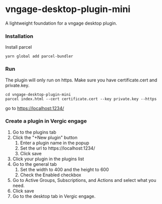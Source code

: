 # vngage-desktop-plugin-mini
A lightweight foundation for a vngage desktop plugin.

### Installation
Install parcel

```
yarn global add parcel-bundler
```

### Run
The plugin will only run on https.
Make sure you have certificate.cert and private.key.

```
cd vngage-desktop-plugin-mini
parcel index.html --cert certificate.cert --key private.key --https
```
go to [https://localhost:1234/](https://localhost:1234/)

### Create a plugin in Vergic engage
1. Go to the plugins tab
1. Click the "+New plugin" button
    1. Enter a plugin name in the popup
    1. Set the url to https://localhost:1234/
    1. Click save
1. Click your plugin in the plugins list
1. Go to the general tab
    1. Set the width to 400 and the height to 600
    1. Check the Enabled checkbox
1. Go to Active Groups, Subscriptions, and Actions and select what you need.
1. Click save
1. Go to the desktop tab in Vergic engage.

